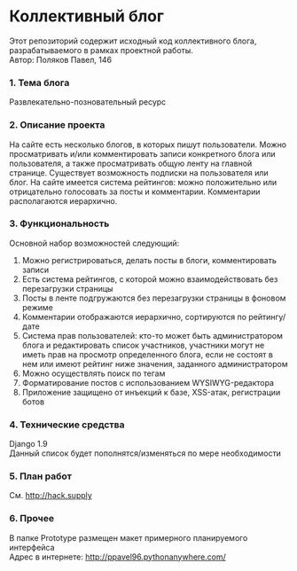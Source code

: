 ﻿# Коллективный блог
Этот репозиторий содержит исходный код коллективного блога, разрабатываемого в рамках проектной работы. <br>
Автор: Поляков Павел, 146

### 1. Тема блога
Развлекательно-позновательный ресурс

### 2. Описание проекта
На сайте есть несколько блогов, в которых пишут пользователи. Можно просматривать и/или комментировать записи конкретного блога или пользователя, а также просматривать общую ленту на главной странице. Существует возможность подписки на пользователя или блог. На сайте имеется система рейтингов: можно положительно или отрицательно голосовать за посты и комментарии. Комментарии располагаются иерархично.

### 3. Функциональность
Основной набор возможностей следующий:
<ol>
<li>Можно регистрироваться, делать посты в блоги, комментировать записи</li>
<li>Есть система рейтингов, с которой можно взаимодействовать без перезагрузки страницы</li>
<li>Посты в ленте подгружаются без перезагрузки страницы в фоновом режиме</li>
<li>Комментарии отображаются иерархично, сортируются по рейтингу/дате</li>
<li>Система прав пользователей: кто-то может быть администратором блога и редактировать список участников, участники могут не иметь прав на просмотр определенного блога, если не состоят в нем или имеют рейтинг ниже значения, заданного администратором</li>
<li>Можно осуществлять поиск по тегам</li>
<li>Форматирование постов с использованием WYSIWYG-редактора</li>
<li>Приложение защищено от инъекций к базе, XSS-атак, регистрации ботов</li>
</ol>

### 4. Технические средства
Django 1.9 <br>
Данный список будет пополнятся/изменяться по мере необходимости

### 5. План работ
См. <a>http://hack.supply</a>

### 6. Прочее
В папке Prototype размещен макет примерного планируемого интерфейса <br>
Адрес в интернете: http://ppavel96.pythonanywhere.com/

